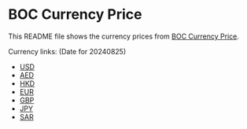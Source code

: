 # BOC Currency Price

This README file shows the currency prices from [BOC Currency Price](https://www.boc.cn/sourcedb/whpj/).

Currency links: (Date for 20240825)

- [USD](https://bocurrencyprice.techina.science/BOC_CURRENCY_PRICE/USD/20240825.json)
- [AED](https://bocurrencyprice.techina.science/BOC_CURRENCY_PRICE/AED/20240825.json)
- [HKD](https://bocurrencyprice.techina.science/BOC_CURRENCY_PRICE/HKD/20240825.json)
- [EUR](https://bocurrencyprice.techina.science/BOC_CURRENCY_PRICE/EUR/20240825.json)
- [GBP](https://bocurrencyprice.techina.science/BOC_CURRENCY_PRICE/GBP/20240825.json)
- [JPY](https://bocurrencyprice.techina.science/BOC_CURRENCY_PRICE/JPY/20240825.json)
- [SAR](https://bocurrencyprice.techina.science/BOC_CURRENCY_PRICE/SAR/20240825.json)
